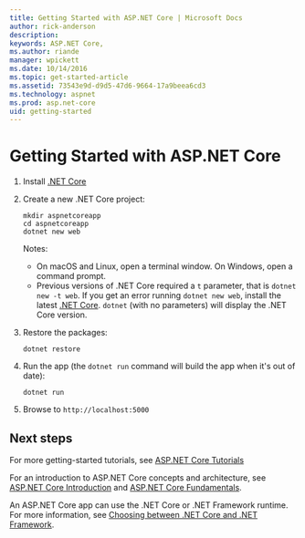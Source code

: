 ```yaml
---
title: Getting Started with ASP.NET Core | Microsoft Docs
author: rick-anderson
description: 
keywords: ASP.NET Core,
ms.author: riande
manager: wpickett
ms.date: 10/14/2016
ms.topic: get-started-article
ms.assetid: 73543e9d-d9d5-47d6-9664-17a9beea6cd3
ms.technology: aspnet
ms.prod: asp.net-core
uid: getting-started
---
```

# Getting Started with ASP.NET Core

1.  Install [.NET Core](https://microsoft.com/net/core)

2.  Create a new .NET Core project:

    ```terminal
    mkdir aspnetcoreapp
    cd aspnetcoreapp
    dotnet new web
    ```
    
    Notes: 
    - On macOS and Linux, open a terminal window. On Windows, open a command prompt.
    - Previous versions of .NET Core required a `t` parameter, that is   `dotnet new -t web`. If you get an error running `dotnet new web`, install the latest [.NET Core](https://microsoft.com/net/core).  `dotnet` (with no parameters)  will display the .NET Core version.

3.  Restore the packages:

    ```terminal
    dotnet restore
    ```

4.  Run the app  (the `dotnet run` command will build the app when it's out of date):

    ```terminal
    dotnet run
    ```

5.  Browse to `http://localhost:5000`

## Next steps

For more getting-started tutorials, see [ASP.NET Core Tutorials](tutorials/index.md)

For an introduction to ASP.NET Core concepts and architecture, see [ASP.NET Core Introduction](index.md) and [ASP.NET Core Fundamentals](fundamentals/index.md).

An ASP.NET Core app can use the .NET Core or .NET Framework runtime. For more information, see [Choosing between .NET Core and .NET Framework](https://docs.microsoft.com/dotnet/articles/standard/choosing-core-framework-server).
